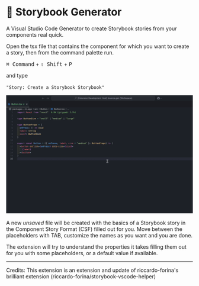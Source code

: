 # 🤖 Storybook Generator

A Visual Studio Code Generator to create Storybook stories from your components real quick.

Open the tsx file that contains the component for which you want to create a story, then from the command palette run.

<kbd>⌘ Command</kbd> + <kbd>⇧ Shift</kbd> + <kbd>P</kbd>

and type

`"Story: Create a Storybook Storybook"`

![Create a Storybook story command demo](command-demo.gif)

A new _unsaved_ file will be created with the basics of a Storybook story in the Component Story Format (CSF) filled out for you. Move between the placeholders with TAB, customize the names as you want and you are done.

The extension will try to understand the properties it takes filling them out for you with some placeholders, or a default value if available.

---

Credits: This extension is an extension and update of riccardo-forina's brilliant extension (riccardo-forina/storybook-vscode-helper)
